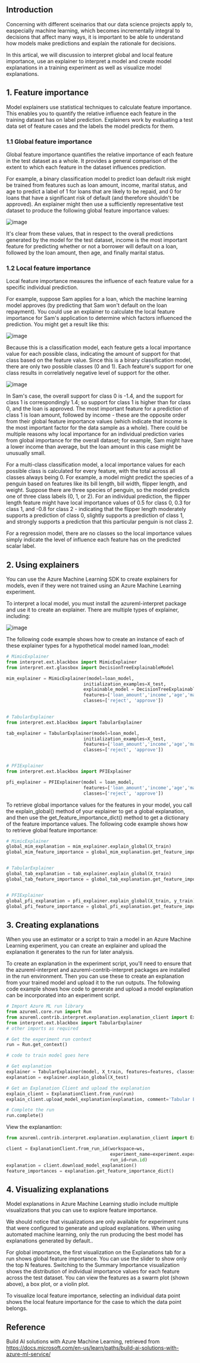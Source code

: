 ## Introduction

Concerning with different sceinarios that our data science projects apply to, easpecially machine learning, which becomes incrementally integral to decisions that affect many ways, it is important to be able to understand how models make predictions and explain the rationale for decisions.

In this artical, we will discussion to interpret global and local feature importance, use an explainer to interpret a model and create model explanations in a training experiment as well as visualize model explanations.

## 1. Feature importance

Model explainers use statistical techniques to calculate feature importance. This enables you to quantify the relative influence each feature in the training dataset has on label prediction. Explainers work by evaluating a test data set of feature cases and the labels the model predicts for them.

### 1.1 Global feature importance

Global feature importance quantifies the relative importance of each feature in the test dataset as a whole. It provides a general comparison of the extent to which each feature in the dataset influences prediction.

For example, a binary classification model to predict loan default risk might be trained from features such as loan amount, income, marital status, and age to predict a label of 1 for loans that are likely to be repaid, and 0 for loans that have a significant risk of default (and therefore shouldn't be approved). An explainer might then use a sufficiently representative test dataset to produce the following global feature importance values:

![image](https://user-images.githubusercontent.com/71245576/116628967-3c41f280-a91e-11eb-8a9d-e3a3832a7253.png)

It's clear from these values, that in respect to the overall predictions generated by the model for the test dataset, income is the most important feature for predicting whether or not a borrower will default on a loan, followed by the loan amount, then age, and finally marital status.

### 1.2 Local feature importance

Local feature importance measures the influence of each feature value for a specific individual prediction.

For example, suppose Sam applies for a loan, which the machine learning model approves (by predicting that Sam won't default on the loan repayment). You could use an explainer to calculate the local feature importance for Sam's application to determine which factors influenced the prediction. You might get a result like this:

![image](https://user-images.githubusercontent.com/71245576/116629107-87f49c00-a91e-11eb-93fa-9675ad8d0364.png)

Because this is a classification model, each feature gets a local importance value for each possible class, indicating the amount of support for that class based on the feature value. Since this is a binary classification model, there are only two possible classes (0 and 1). Each feature's support for one class results in correlatively negative level of support for the other.

![image](https://user-images.githubusercontent.com/71245576/116629132-95118b00-a91e-11eb-8c23-6353e87c8685.png)

In Sam's case, the overall support for class 0 is -1.4, and the support for class 1 is correspondingly 1.4; so support for class 1 is higher than for class 0, and the loan is approved. The most important feature for a prediction of class 1 is loan amount, followed by income - these are the opposite order from their global feature importance values (which indicate that income is the most important factor for the data sample as a whole). There could be multiple reasons why local importance for an individual prediction varies from global importance for the overall dataset; for example, Sam might have a lower income than average, but the loan amount in this case might be unusually small.

For a multi-class classification model, a local importance values for each possible class is calculated for every feature, with the total across all classes always being 0. For example, a model might predict the species of a penguin based on features like its bill length, bill width, flipper length, and weight. Suppose there are three species of penguin, so the model predicts one of three class labels (0, 1, or 2). For an individual prediction, the flipper length feature might have local importance values of 0.5 for class 0, 0.3 for class 1, and -0.8 for class 2 - indicating that the flipper length moderately supports a prediction of class 0, slightly supports a prediction of class 1, and strongly supports a prediction that this particular penguin is not class 2.

For a regression model, there are no classes so the local importance values simply indicate the level of influence each feature has on the predicted scalar label.

## 2. Using explainers

You can use the Azure Machine Learning SDK to create explainers for models, even if they were not trained using an Azure Machine Learning experiment.

To interpret a local model, you must install the azureml-interpret package and use it to create an explainer. There are multiple types of explainer, including:

![image](https://user-images.githubusercontent.com/71245576/116629597-8e374800-a91f-11eb-93e9-76619693adfc.png)

The following code example shows how to create an instance of each of these explainer types for a hypothetical model named loan_model:
```python
# MimicExplainer
from interpret.ext.blackbox import MimicExplainer
from interpret.ext.glassbox import DecisionTreeExplainableModel

mim_explainer = MimicExplainer(model=loan_model,
                             initialization_examples=X_test,
                             explainable_model = DecisionTreeExplainableModel,
                             features=['loan_amount','income','age','marital_status'], 
                             classes=['reject', 'approve'])
                             

# TabularExplainer
from interpret.ext.blackbox import TabularExplainer

tab_explainer = TabularExplainer(model=loan_model,
                             initialization_examples=X_test,
                             features=['loan_amount','income','age','marital_status'],
                             classes=['reject', 'approve'])


# PFIExplainer
from interpret.ext.blackbox import PFIExplainer

pfi_explainer = PFIExplainer(model = loan_model,
                             features=['loan_amount','income','age','marital_status'],
                             classes=['reject', 'approve'])
```

To retrieve global importance values for the features in your model, you call the explain_global() method of your explainer to get a global explanation, and then use the get_feature_importance_dict() method to get a dictionary of the feature importance values. The following code example shows how to retrieve global feature importance:

```python
# MimicExplainer
global_mim_explanation = mim_explainer.explain_global(X_train)
global_mim_feature_importance = global_mim_explanation.get_feature_importance_dict()


# TabularExplainer
global_tab_explanation = tab_explainer.explain_global(X_train)
global_tab_feature_importance = global_tab_explanation.get_feature_importance_dict()


# PFIExplainer
global_pfi_explanation = pfi_explainer.explain_global(X_train, y_train)
global_pfi_feature_importance = global_pfi_explanation.get_feature_importance_dict()
```

## 3. Creating explanations

When you use an estimator or a script to train a model in an Azure Machine Learning experiment, you can create an explainer and upload the explanation it generates to the run for later analysis.

To create an explanation in the experiment script, you'll need to ensure that the azureml-interpret and azureml-contrib-interpret packages are installed in the run environment. Then you can use these to create an explanation from your trained model and upload it to the run outputs. The following code example shows how code to generate and upload a model explanation can be incorporated into an experiment script.

```python
# Import Azure ML run library
from azureml.core.run import Run
from azureml.contrib.interpret.explanation.explanation_client import ExplanationClient
from interpret.ext.blackbox import TabularExplainer
# other imports as required

# Get the experiment run context
run = Run.get_context()

# code to train model goes here

# Get explanation
explainer = TabularExplainer(model, X_train, features=features, classes=labels)
explanation = explainer.explain_global(X_test)

# Get an Explanation Client and upload the explanation
explain_client = ExplanationClient.from_run(run)
explain_client.upload_model_explanation(explanation, comment='Tabular Explanation')

# Complete the run
run.complete()
```

View the explanantion:
```python
from azureml.contrib.interpret.explanation.explanation_client import ExplanationClient

client = ExplanationClient.from_run_id(workspace=ws,
                                       experiment_name=experiment.experiment_name, 
                                       run_id=run.id)
explanation = client.download_model_explanation()
feature_importances = explanation.get_feature_importance_dict()
```

## 4. Visualizing explanations

Model explanations in Azure Machine Learning studio include multiple visualizations that you can use to explore feature importance.

We should notice that visualizations are only available for experiment runs that were configured to generate and upload explanations. When using automated machine learning, only the run producing the best model has explanations generated by default..

For global importance, the first visualization on the Explanations tab for a run shows global feature importance. You can use the slider to show only the top N features. Switching to the Summary Importance visualization shows the distribution of individual importance values for each feature across the test dataset. You can view the features as a swarm plot (shown above), a box plot, or a violin plot.

To visualize local feature importance, selecting an individual data point shows the local feature importance for the case to which the data point belongs.

## Reference

Build AI solutions with Azure Machine Learning, retrieved from https://docs.microsoft.com/en-us/learn/paths/build-ai-solutions-with-azure-ml-service/





